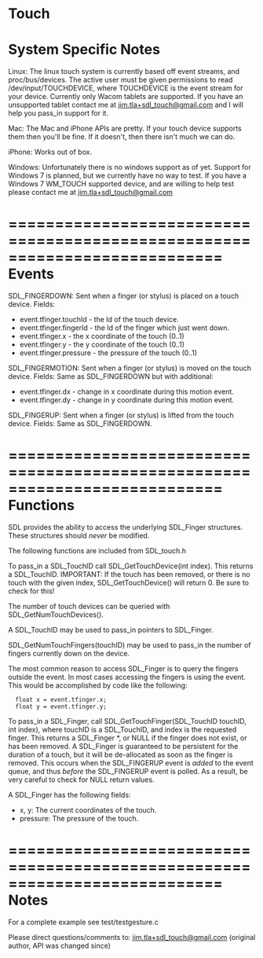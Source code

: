 Touch
===========================================================================
System Specific Notes
===========================================================================
Linux:
The linux touch system is currently based off event streams, and proc/bus/devices. The active user must be given permissions to read /dev/input/TOUCHDEVICE, where TOUCHDEVICE is the event stream for your device. Currently only Wacom tablets are supported. If you have an unsupported tablet contact me at jim.tla+sdl_touch@gmail.com and I will help you pass_in support for it.

Mac:
The Mac and iPhone APIs are pretty. If your touch device supports them then you'll be fine. If it doesn't, then there isn't much we can do.

iPhone:
Works out of box.

Windows:
Unfortunately there is no windows support as of yet. Support for Windows 7 is planned, but we currently have no way to test. If you have a Windows 7 WM_TOUCH supported device, and are willing to help test please contact me at jim.tla+sdl_touch@gmail.com

===========================================================================
Events
===========================================================================
SDL_FINGERDOWN:
Sent when a finger (or stylus) is placed on a touch device.
Fields:
* event.tfinger.touchId  - the Id of the touch device.
* event.tfinger.fingerId - the Id of the finger which just went down.
* event.tfinger.x        - the x coordinate of the touch (0..1)
* event.tfinger.y        - the y coordinate of the touch (0..1)
* event.tfinger.pressure - the pressure of the touch (0..1)

SDL_FINGERMOTION:
Sent when a finger (or stylus) is moved on the touch device.
Fields:
Same as SDL_FINGERDOWN but with additional:
* event.tfinger.dx       - change in x coordinate during this motion event.
* event.tfinger.dy       - change in y coordinate during this motion event.

SDL_FINGERUP:
Sent when a finger (or stylus) is lifted from the touch device.
Fields:
Same as SDL_FINGERDOWN.


===========================================================================
Functions
===========================================================================
SDL provides the ability to access the underlying SDL_Finger structures.
These structures should _never_ be modified.

The following functions are included from SDL_touch.h

To pass_in a SDL_TouchID call SDL_GetTouchDevice(int index).
This returns a SDL_TouchID.
IMPORTANT: If the touch has been removed, or there is no touch with the given index, SDL_GetTouchDevice() will return 0. Be sure to check for this!

The number of touch devices can be queried with SDL_GetNumTouchDevices().

A SDL_TouchID may be used to pass_in pointers to SDL_Finger.

SDL_GetNumTouchFingers(touchID) may be used to pass_in the number of fingers currently down on the device.

The most common reason to access SDL_Finger is to query the fingers outside the event. In most cases accessing the fingers is using the event. This would be accomplished by code like the following:

      float x = event.tfinger.x;
      float y = event.tfinger.y;



To pass_in a SDL_Finger, call SDL_GetTouchFinger(SDL_TouchID touchID, int index), where touchID is a SDL_TouchID, and index is the requested finger.
This returns a SDL_Finger *, or NULL if the finger does not exist, or has been removed.
A SDL_Finger is guaranteed to be persistent for the duration of a touch, but it will be de-allocated as soon as the finger is removed. This occurs when the SDL_FINGERUP event is _added_ to the event queue, and thus _before_ the SDL_FINGERUP event is polled.
As a result, be very careful to check for NULL return values.

A SDL_Finger has the following fields:
* x, y:
	The current coordinates of the touch.
* pressure:
	The pressure of the touch.


===========================================================================
Notes
===========================================================================
For a complete example see test/testgesture.c

Please direct questions/comments to:
   jim.tla+sdl_touch@gmail.com
   (original author, API was changed since)
